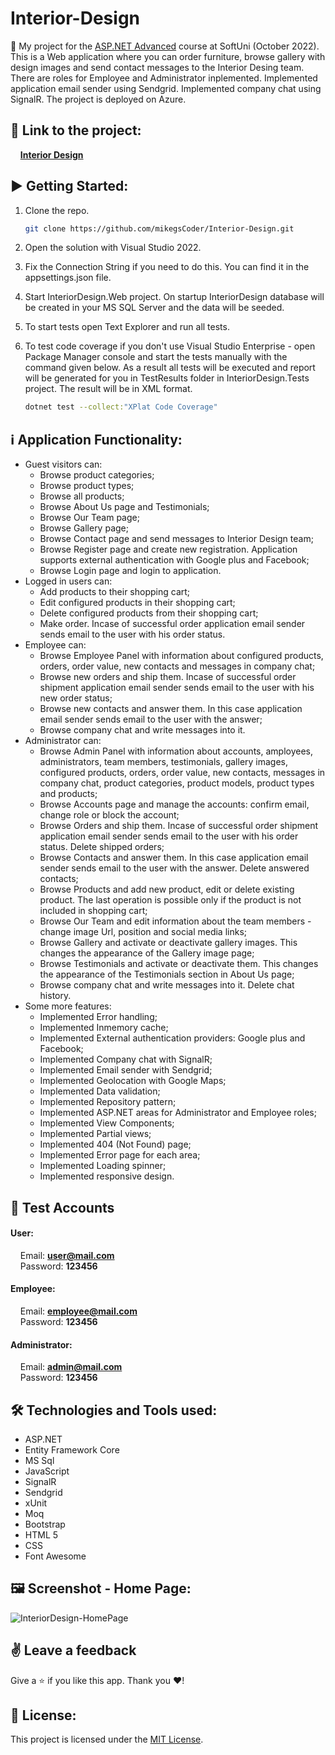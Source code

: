 # Interior-Design

:dart:  My project for the [ASP.NET Advanced](https://softuni.bg/trainings/3854/asp-net-advanced-october-2022) course at SoftUni (October 2022). This is a Web application where you can order furniture, browse gallery with design images and send contact messages to the Interior Desing team.
There are roles for Employee and Administrator inplemented. Implemented application email sender using Sendgrid. Implemented company chat using SignalR. The project is deployed on Azure.

## 🔗 **Link to the project:**
&nbsp;&nbsp;&nbsp;&nbsp;**[Interior Design](https://interiordesign.azurewebsites.net/)**

## :arrow_forward: Getting Started:

1. Clone the repo.
   ```sh
   git clone https://github.com/mikegsCoder/Interior-Design.git
   ```
2. Open the solution with Visual Studio 2022.
   
3. Fix the Connection String if you need to do this. You can find it in the appsettings.json file.
   
4. Start InteriorDesign.Web project. On startup InteriorDesign database will be created in your MS SQL Server and the data will be seeded.
   
5. To start tests open Text Explorer and run all tests.
   
5. To test code coverage if you don't use Visual Studio Enterprise - open Package Manager console and start the tests manually with the command given below. As a result all tests will be executed and report will be generated for you in TestResults folder in InteriorDesign.Tests project. The result will be in XML format.
   ```sh
   dotnet test --collect:"XPlat Code Coverage"
   ```

## :information_source: Application Functionality:

- Guest visitors can: 
  - Browse product categories;
  - Browse product types;
  - Browse all products;
  - Browse About Us page and Testimonials;
  - Browse Our Team page;
  - Browse Gallery page;
  - Browse Contact page and send messages to Interior Design team;
  - Browse Register page and create new registration. Application supports external authentication with Google plus and Facebook;
  - Browse Login page and login to application.
- Logged in users can:
  - Add products to their shopping cart; 
  - Edit configured products in their shopping cart;
  - Delete configured products from their shopping cart;
  - Make order. Incase of successful order application email sender sends email to the user with his order status.
- Employee can:
  - Browse Employee Panel with information about configured products, orders, order value, new contacts and messages in company chat; 
  - Browse new orders and ship them. Incase of successful order shipment application email sender sends email to the user with his new order status;
  - Browse new contacts and answer them. In this case application email sender sends email to the user with the answer;
  - Browse company chat and write messages into it.
- Administrator can:
  - Browse Admin Panel with information about accounts, amployees, administrators, team members, testimonials, gallery images, configured products, orders, order value, new contacts, messages in company chat, product categories, product models, product types and products; 
  - Browse Accounts page and manage the accounts: confirm email, change role or block the account;
  - Browse Orders and ship them. Incase of successful order shipment application email sender sends email to the user with his order status. Delete shipped orders;
  - Browse Contacts and answer them. In this case application email sender sends email to the user with the answer. Delete answered contacts;
  - Browse Products and add new product, edit or delete existing product. The last operation is possible only if the product is not included in shopping cart;
  - Browse Our Team and edit information about the team members - change image Url, position and social media links;
  - Browse Gallery and activate or deactivate gallery images. This changes the appearance of the Gallery image page;
  - Browse Testimonials and activate or deactivate them. This changes the appearance of the Testimonials section in About Us page;
  - Browse company chat and write messages into it. Delete chat history.
- Some more features:
  - Implemented Error handling;
  - Implemented Inmemory cache;
  - Implemented External authentication providers: Google plus and Facebook;
  - Implemented Company chat with SignalR;
  - Implemented Email sender with Sendgrid;
  - Implemented Geolocation with Google Maps;
  - Implemented Data validation;
  - Implemented Repository pattern;
  - Implemented ASP.NET areas for Administrator and Employee roles;
  - Implemented View Components;
  - Implemented Partial views;
  - Implemented 404 (Not Found) page;
  - Implemented Error page for each area;
  - Implemented Loading spinner;
  - Implemented responsive design.

## 🧪 Test Accounts
#### User:
&nbsp;&nbsp;&nbsp;&nbsp;Email: **user@mail.com**  
&nbsp;&nbsp;&nbsp;&nbsp;Password: **123456**  

#### Employee: 
&nbsp;&nbsp;&nbsp;&nbsp;Email: **employee@mail.com**  
&nbsp;&nbsp;&nbsp;&nbsp;Password: **123456** 

#### Administrator: 
&nbsp;&nbsp;&nbsp;&nbsp;Email: **admin@mail.com**  
&nbsp;&nbsp;&nbsp;&nbsp;Password: **123456** 

## :hammer_and_wrench: Technologies and Tools used:

- ASP.NET
- Entity Framework Core
- MS Sql
- JavaScript
- SignalR
- Sendgrid
- xUnit
- Moq
- Bootstrap
- HTML 5
- CSS
- Font Awesome

## :framed_picture: Screenshot - Home Page:

![InteriorDesign-HomePage](https://github.com/mikegsCoder/mikegsCoder.github.io/tree/main/img/InteriorDesign/Homa_Page.jpg)


## :v: Leave a feedback
Give a :star: if you like this app.
Thank you ❤️!

## 📖 License:

This project is licensed under the [MIT License](LICENSE).